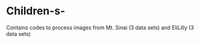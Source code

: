 # Children-s-
Contains codes to process images from Mt. Sinai (3 data sets) and EliLilly (3 data sets)
